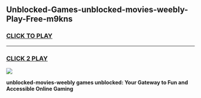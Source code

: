 
## Unblocked-Games-unblocked-movies-weebly-Play-Free-m9kns
<h3>
<a href="https://premium76.site?title=unblocked-movies-weebly&ref=23A">CLICK TO PLAY</a></h3>
<hr>

<h3>
<a href="https://premium76.site?title=unblocked-movies-weebly&ref=23A">CLICK 2 PLAY</a>
  
</h3>

<a href="https://premium76.site?title=unblocked-movies-weebly&ref=23A"><img src="https://clearcache.store/games.png"></a>


**unblocked-movies-weebly games unblocked: Your Gateway to Fun and Accessible Online Gaming**
